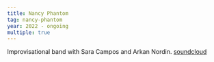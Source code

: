 ```yaml
---
title: Nancy Phantom
tag: nancy-phantom
year: 2022 - ongoing
multiple: true
---
```

Improvisational band with Sara Campos and Arkan Nordin.
[soundcloud](https://soundcloud.com/nancy_phantom)
